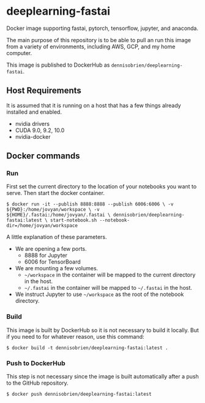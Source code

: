 # deeplearning-fastai

Docker image supporting fastai, pytorch, tensorflow, jupyter, and anaconda.

The main purpose of this repository is to be able to pull an run this image
from a variety of environments, including AWS, GCP, and my home computer.

This image is published to DockerHub as `dennisobrien/deeplearning-fastai`.

## Host Requirements

It is assumed that it is running on a host that has a few things already 
installed and enabled.

- nvidia drivers
- CUDA 9.0, 9.2, 10.0
- nvidia-docker

## Docker commands

### Run

First set the current directory to the location of your notebooks you want to serve.
Then start the docker container.

`$ docker run -it --publish 8888:8888 --publish 6006:6006 \
    -v ${PWD}:/home/jovyan/workspace \
    -v ${HOME}/.fastai:/home/jovyan/.fastai \
    dennisobrien/deeplearning-fastai:latest \
    start-notebook.sh --notebook-dir=/home/jovyan/workspace`

A little explanation of these parameters.

- We are opening a few ports.
    - 8888 for Jupyter
    - 6006 for TensorBoard
- We are mounting a few volumes.
    - `~/workspace` in the container will be mapped to the current directory in the host.
    - `~/.fastai` in the container will be mapped to `~/.fastai` in the host.
- We instruct Jupyter to use `~/workspace` as the root of the notebook directory.


### Build

This image is built by DockerHub so it is not necessary to build it locally.
But if you need to for whatever reason, use this command:

`$ docker build -t dennisobrien/deeplearning-fastai:latest .`

### Push to DockerHub

This step is not necessary since the image is built automatically after a push to the
GitHub repository.

`$ docker push dennisobrien/deeplearning-fastai:latest`

